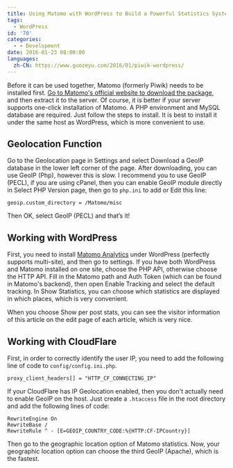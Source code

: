 ```yaml
---
title: Using Matomo with WordPress to Build a Powerful Statistics System
tags:
  - WordPress
id: '70'
categories:
  - - Development
date: 2016-01-23 08:00:00
languages:
  zh-CN: https://www.guozeyu.com/2016/01/piwik-wordpress/
---
```


Before it can be used together, Matomo (formerly Piwik) needs to be installed first. [Go to Matomo's official website to download the package](https://matomo.org/download/), and then extract it to the server. Of course, it is better if your server supports one-click installation of Matomo. A PHP environment and MySQL database are required. Just follow the steps to install. It is best to install it under the same host as WordPress, which is more convenient to use.

## Geolocation Function

Go to the Geolocation page in Settings and select Download a GeoIP database in the lower left corner of the page. After downloading, you can use GeoIP (Php), however this is slow. I recommend you to use GeoIP (PECL), if you are using cPanel, then you can enable GeoIP module <!-- more --> directly in Select PHP Version page, then go to `php.ini` to add or Edit this line:

```
geoip.custom_directory = /Matomo/misc
```

Then OK, select GeoIP (PECL) and that’s it!

## Working with WordPress

First, you need to install [Matomo Analytics](https://wordpress.org/plugins/matomo/) under WordPress (perfectly supports multi-site), and then go to settings. If you have both WordPress and Matomo installed on one site, choose the PHP API, otherwise choose the HTTP API. Fill in the Matomo path and Auth Token (which can be found in Matomo's backend), then open Enable Tracking and select the default tracking. In Show Statistics, you can choose which statistics are displayed in which places, which is very convenient.

When you choose Show per post stats, you can see the visitor information of this article on the edit page of each article, which is very nice.

## Working with CloudFlare

First, in order to correctly identify the user IP, you need to add the following line of code to `config/config.ini.php`.

```
proxy_client_headers[] = "HTTP_CF_CONNECTING_IP"
```

If your CloudFlare has IP Geolocation enabled, then you don't actually need to enable GeoIP on the host. Just create a `.htaccess` file in the root directory and add the following lines of code:

```
RewriteEngine On
RewriteBase /
RewriteRule ^ - [E=GEOIP_COUNTRY_CODE:%{HTTP:CF-IPCountry}]
```

Then go to the geographic location option of Matomo statistics. Now, your geographic location option can choose the third GeoIP (Apache), which is the fastest.
